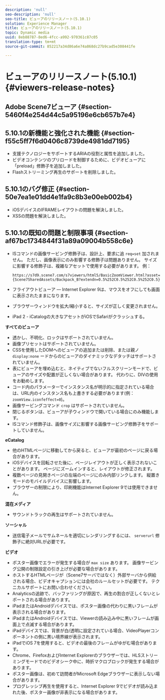 ```yaml
---
description: 'null'
seo-description: 'null'
seo-title: ビューアのリリースノート(5.10.1)
solution: Experience Manager
title: ビューアのリリースノート(5.10.1)
topic: Dynamic media
uuid: 8eb88787-8ed6-4fcc-a992-970361c87c05
translation-type: tm+mt
source-git-commit: 852217a34d86a6e74a868dc27b9cad5e308441fe

---
```



# ビューアのリリースノート(5.10.1){#viewers-release-notes}

## Adobe Scene7ビューア {#section-5460f4e254d44c5a95196e6cb657b7e4}

## 5.10.1の新機能と強化された機能 {#section-f55c5ff7f6d0406c8739de4981dd7195}

* 支援テクノロジーをサポートするARIAの役割と属性を追加しました。
* ビデオコンテンツのプリロードを制御するために、ビデオビューアに「preload」修飾子を追加しました。
* Flashストリーミング再生のサポートを削除しました。

## 5.10.1のバグ修正 {#section-50e7ea1e01dd4e1fa9c8b3e00eb002b4}

* iOSデバイスのIFRAMEレイアウトの問題を解決しました。
* XSSの問題を解決しました。

## 5.10.1の既知の問題と制限事項 {#section-af67bc1734844f31a89a09004b558c6e}

* ISコマンドの画像サービング修飾子は、設計上、要求に追 `req=set` 加されません。 ただし、画像表示にのみ影響する修飾子は問題ありません。 サイズに影響する修飾子は、複雑なアセットで使用する必要があります。 例：

   `https://s7d9.scene7.com/s7viewers/html5/BasicZoomViewer.html?asset= {Scene7SharedAssets/Backpack_B?extendn=0.5%252C0.5%252C0.5%252C0.5}`

* フライアウトビューア — Internet Explorer 9は、マウスをオフにしても画面に表示されたままになります。
* ブラウザーウィンドウを拡大/縮小すると、サイズが正しく変更されません。
* iPad 2 - iCatalogの大きなアセットがiOSでSafariがクラッシュする。

**すべてのビューア**

* 透かし、不明化、ロックはサポートされていません。
* 画像プリセットはサポートされていません。
* CSSを使用したDOMへのビューアの追加または削除、または親ノ `display:none` ードからのビューアのダイナミックなデタッチはサポートされていません。
* 表にビューアを埋め込むと、ネイティブでないフルスクリーンモードで、ビューアのサイズや配置が正しくない場合があります。 代わりに、DIVの使用をお勧めします。
* コード内のパラメーターでインスタンス名が明示的に指定されている場合は、URL内のインスタンス名も上書きする必要があります(例： `zoomView.iconfeffect=0`)。
* 画像サービングコマンド `crop` はサポートされていません。
* 閉じるボタンは、ビューアが子ウィンドウで開いている場合にのみ機能します。
* ISコマンド修飾子は、画像サイズに影響する画像サービング修飾子をサポートしていません。

**eCatalog**

* 他のHTMLページに移動してから戻ると、ビューアが最初のページに戻る場合があります。
* iOSデバイスを回転させた後に、ページレイアウトが正しく表示されないことがあります。 ページにズームインすると、レイアウトが修正されます。
* 複数ページの見開きページの左端のページにのみ内部リンクします。 縦置きモードのモバイルデバイスに影響します。
* ブラウザーの制限により、印刷機能はInternet Explorer 9では使用できません。

**混在メディア**

* サウンドトラックの再生はサポートされていません。

**ソーシャル**

* 送信電子メールでサムネールを適切にレンダリングするには、 `serverurl` 修飾子に絶対URLが必要です。

**ビデオ**

* ポスター画像でエラーが発生する場合が `max size` あります。 画像サービング公開の制限設定の引き上げが必要な場合があります。
* ホストするHTMLページが（Scene7サーバではなく）外部サーバから供給される場合、ビデオキャプションには会社のルールセットが必要です。 テクニカルサポートにお問い合わせください。
* Analyticsの追跡で、バッファリングが原因で、再生の割合が正しくないとレポートされる場合があります。
* iPadまたはAndroidデバイスでは、ポスター画像の代わりに黒いフレームが表示される場合があります。
* iPadまたはAndroidデバイスでは、Viewerの読み込み中に黒いフレームが画面上で点滅する場合があります。
* iPadデバイスでは、背景が白/透明に設定されている場合、VideoPlayerコンポーネントの側に黒い境界線が表示されます。
* iPadでiOS 7を使用すると、ビデオの最後のフレームがゆがむ場合があります。
* Chrome、FirefoxおよびInternet Explorerのブラウザーでは、HLSストリーミングモードでのビデオシーク中に、時折マクロブロックが発生する場合があります。
* ポスター画像は、初めて訪問者がMicrosoft Edgeブラウザーに表示しない場合があります。
* プログレッシブ再生を使用すると、Internet Explorer 9でビデオが読み込まれた後、ポスター画像が非表示になる場合があります。

